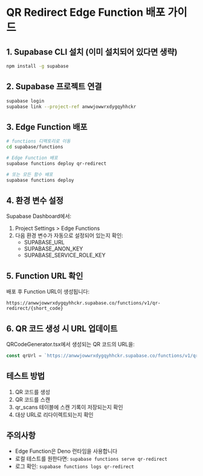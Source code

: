 # QR Redirect Edge Function 배포 가이드

## 1. Supabase CLI 설치 (이미 설치되어 있다면 생략)
```bash
npm install -g supabase
```

## 2. Supabase 프로젝트 연결
```bash
supabase login
supabase link --project-ref anwwjowwrxdygqyhhckr
```

## 3. Edge Function 배포
```bash
# functions 디렉토리로 이동
cd supabase/functions

# Edge Function 배포
supabase functions deploy qr-redirect

# 또는 모든 함수 배포
supabase functions deploy
```

## 4. 환경 변수 설정
Supabase Dashboard에서:
1. Project Settings > Edge Functions
2. 다음 환경 변수가 자동으로 설정되어 있는지 확인:
   - SUPABASE_URL
   - SUPABASE_ANON_KEY
   - SUPABASE_SERVICE_ROLE_KEY

## 5. Function URL 확인
배포 후 Function URL이 생성됩니다:
```
https://anwwjowwrxdygqyhhckr.supabase.co/functions/v1/qr-redirect/{short_code}
```

## 6. QR 코드 생성 시 URL 업데이트
QRCodeGenerator.tsx에서 생성되는 QR 코드의 URL을:
```typescript
const qrUrl = `https://anwwjowwrxdygqyhhckr.supabase.co/functions/v1/qr-redirect/${shortCode}`
```

## 테스트 방법
1. QR 코드를 생성
2. QR 코드를 스캔
3. qr_scans 테이블에 스캔 기록이 저장되는지 확인
4. 대상 URL로 리다이렉트되는지 확인

## 주의사항
- Edge Function은 Deno 런타임을 사용합니다
- 로컬 테스트를 원한다면: `supabase functions serve qr-redirect`
- 로그 확인: `supabase functions logs qr-redirect`